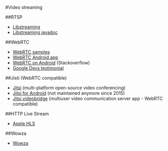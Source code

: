 #Video streaming

##RTSP
- [Libstreaming](https://github.com/fyhertz/libstreaming)
- [Libstreaming javadoc](http://guigui.uk/libstreaming/doc/)

##WebRTC
- [WebRTC samples](https://webrtc.github.io/samples/)
- [WebRTC Android app](https://medium.com/@SergioPaniego/tutorial-on-how-to-make-the-simplest-webrtc-android-app-daacb5c8d133)
- [WebRTC on Android](https://stackoverflow.com/questions/53386939/use-webrtc-on-android-studio-using-java) (Stackoverflow)
- [Google Devs testimonial](https://www.youtube.com/watch?v=nDPlGcoArdM)

##Jisti
(WebRTC compatible)

- [Jitsi](https://github.com/jitsi/jitsi) (multi-platform open-source video conferencing)
- [Jitsi for Android](https://github.com/jitsi/jitsi-android) (not maintained anymore since 2015)
- [Jitsi videobridge](https://github.com/jitsi/jitsi-videobridge) (multiuser video communication server app - WebRTC compatible)


##HTTP Live Stream
- [Apple HLS](https://developer.apple.com/streaming/)


##Wowza
- [Wowza](https://www.wowza.com)